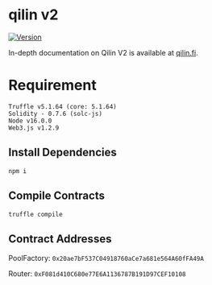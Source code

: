 # qilin v2

[![Version](https://img.shields.io/badge/qilin--v2-1.0.0-green)](https://www.npmjs.com/package/qilin-v2)

In-depth documentation on Qilin V2 is available at [qilin.fi](https://docs.qilin.fi/).

# Requirement

```
Truffle v5.1.64 (core: 5.1.64)
Solidity - 0.7.6 (solc-js)
Node v16.0.0
Web3.js v1.2.9
```

## Install Dependencies

`npm i`

## Compile Contracts

`truffle compile`

## Contract Addresses

PoolFactory: `0x20ae7bF537C04918760aCe7a681e564A60fFA49A`

Router: `0xF081d410C680e77E6A1136787B191D97CEF10108`